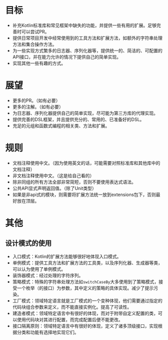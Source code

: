 # 目标

* 补充Kotlin标准库和常见框架中缺失的功能，并提供一些有用的扩展。足够完善时可以尝试PR。
* 提供日常项目开发中经常使用到的工具方法和扩展方法，如额外的字符串处理方法和集合操作方法。
* 为一些实现方式繁多的日志器、序列化器等，提供统一的、简洁的、可配置的API接口，并在能力允许的情况下提供自己的简单实现。
* 实现其他一些有趣的方式。

# 展望

* 更多的PR。（如有必要）
* 更多的注解。（如有必要）
* 为日志器、序列化器提供自己的简单实现，尽可能为第三方库的代理实现。
* 提供完善的DSL框架，并且提供充分的、常用的、已准备好的DSL。
* 充足的元组和函数式编程的相关类、方法和扩展。

# 规则

* 文档注释使用中文。（因为使用英文的话，可能需要对照标准库和其他库中的文档注释）
* 非文档注释使用中文。（这是给自己看的）
* 除非同组的所有方法全部非常简短，否则不要使用表达式语法。
* 公共API显式声明返回值。（除了Unit类型）
* 如果是非api式的模块，则需要将扩展方法统一放到extensions包下，否则最好放在顶层。

# 其他

## 设计模式的使用

* 入口模式：Kotlin的扩展方法能够很好地体现入口模式。
* 单例模式：提供工具方法和扩展方法的工具类，以及序列化器、生成器等类，可以认为使用了单例模式。
* 装饰器模式：经过处理的字符序列。
* 策略模式：特殊的字符串处理方法如`switchCaseBy`大多使用到了策略模式，接受一个枚举（的接口）为参数，其中定义的策略的具体实现。减少了提示污染。
* 工厂模式：领域特定语言就是工厂模式的一个变种体现，他们需要通过指定的代码块组合参数来定义，而不能直接实例化。提高了可读性。
* 建造者模式：领域特定语言中有很好的体现，而对于附带自定义配置的类，可以使用代码块对其进行配置，而完成配置后便不能更改。
* 接口隔离原则：领域特定语言中有很好的体现，定义了诸多顶级接口，实现根据分类和功能有选择地实现它们。